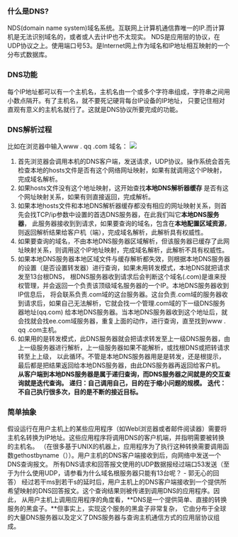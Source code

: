 ### 什么是DNS?
NDS(domain name system)域名系统。互联网上计算机通信靠唯一的IP.而计算机是无法识别域名的，或者或人去计IP也不太现实。
NDS是应用层的协议，在UDP协议之上。使用端口号53。是Internet网上作为域名和IP地址相互映射的一个分布式数据库。
### DNS功能
每个IP地址都可以有一个主机名，主机名由一个或多个字符串组成，字符串之间用小数点隔开。有了主机名，就不要死记硬背每台IP设备的IP地址，
只要记住相对直观有意义的主机名就行了。这就是DNS协议所要完成的功能。
### DNS解析过程
比如在浏览器中输入www  . qq  .com 域名：
![](images/domain.png)
1. 首先浏览器会调用本机的DNS客户端，发送请求，UDP协议。操作系统会首先检查本地的hosts文件是否有这个网络网址映射，如果有就调用这个IP映射，完成域名解析。
2. 如果hosts文件没有这个地址映射，这开始查找**本地DNS解析器缓存** 是否有这个网址映射关系，如果有则直接返回，完成解析。
3. 如果本地hosts文件和本地DNS解析器缓存都没有相应的网址映射关系，则首先会找TCP/ip参数中设置的首选DNS服务器，在此我们叫它**本地DNS服务器**，
此服务器接收到到请求，如果要查询的域名，包含在**本地配置区域资源**，则返回解析结果给客户机（端），完成域名解析，此解析具有权威性。 
4. 如果要查询的域名，不由本地DNS服务器区域解析，但该服务器已缓存了此网址映射关系，则调用这个IP地址映射，完成域名解析，此解析不具有权威性。
5. 如果本地DNS服务器本地区域文件与缓存解析都失效，则根据本地DNS服务器的设置（是否设置转发器）进行查询，如果未用转发模式，本地DNS就把请求发至13台根DNS，
根DNS服务器收到请求后会判断这个域名(.com)是谁来授权管理，并会返回一个负责该顶级域名服务器的一个IP。本地DNS服务器收到IP信息后，
将会联系负责.com域的这台服务器。这台负责.com域的服务器收到请求后，如果自己无法解析，它就会找一个管理.com域的下一级DNS服务器地址(qq.com)
给本地DNS服务器。当本地DNS服务器收到这个地址后，就会找就会找ee.com域服务器，重复上面的动作，进行查询，直至找到www  . qq  .com主机。 
6. 如果用的是转发模式，此DNS服务器就会把请求转发至上一级DNS服务器，由上一级服务器进行解析，上一级服务器如果不能解析，或找根DNS或把转请求转至上上级，
以此循环。不管是本地DNS服务器用是是转发，还是根提示，最后都是把结果返回给本地DNS服务器，由此DNS服务器再返回给客户机。
**从客户端到本地DNS服务器是属于递归查询，而DNS服务器之间就是的交互查询就是迭代查询。**
**递归：自己调用自己，目的在于缩小问题的规模。**
**迭代：不自己执行很多次，目的是不断的接近目标。**
### 简单抽象
假设运行在用户主机上的某些应用程序（如Webl浏览器或者邮件阅读器）需要将主机名转换为IP地址。这些应用程序将调用DNS的客户机端，并指明需要被转换的主机名。
（在很多基于UNIX的机器上，应用程序为了执行这种转换需要调用函数gethostbyname（））。用户主机的DNS客户端接收到后，向网络中发送一个DNS查询报文。
所有DNS请求和回答报文使用的UDP数据报经过端口53发送（至于为什么使用UDP，请参看为什么域名根服务器只能有13台呢？ - 郭无心的回答）
经过若干ms到若干s的延时后，用户主机上的DNS客户端接收到一个提供所希望映射的DNS回答报文。这个查询结果则被传递到调用DNS的应用程序。因此，
从用户主机上调用应用程序的角度看，**DNS是一个提供简单、直接的转换服务的黑盒子。**但事实上，实现这个服务的黑盒子非常复杂，
它由分布于全球的大量DNS服务器以及定义了DNS服务器与查询主机通信方式的应用层协议组成。
